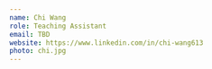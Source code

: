 ```yaml
---
name: Chi Wang
role: Teaching Assistant
email: TBD
website: https://www.linkedin.com/in/chi-wang613
photo: chi.jpg
---
```


